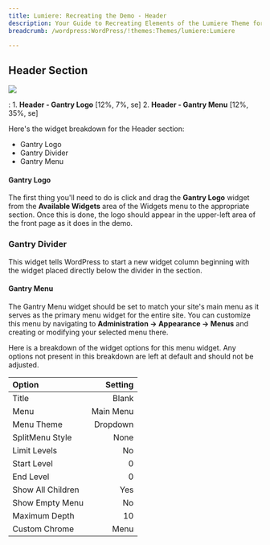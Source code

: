 ```yaml
---
title: Lumiere: Recreating the Demo - Header
description: Your Guide to Recreating Elements of the Lumiere Theme for WordPress
breadcrumb: /wordpress:WordPress/!themes:Themes/lumiere:Lumiere

---
```


Header Section
-----
![][demo]

:   1. **Header - Gantry Logo** [12%, 7%, se]
	2. **Header - Gantry Menu** [12%, 35%, se]

Here's the widget breakdown for the Header section:

* Gantry Logo
* Gantry Divider
* Gantry Menu

#### Gantry Logo
The first thing you'll need to do is click and drag the **Gantry Logo** widget from the **Available Widgets** area of the Widgets menu to the appropriate section. Once this is done, the logo should appear in the upper-left area of the front page as it does in the demo.

### Gantry Divider
This widget tells WordPress to start a new widget column beginning with the widget placed directly below the divider in the section.

#### Gantry Menu
The Gantry Menu widget should be set to match your site's main menu as it serves as the primary menu widget for the entire site. You can customize this menu by navigating to **Administration -> Appearance -> Menus** and creating or modifying your selected menu there. 

Here is a breakdown of the widget options for this menu widget. Any options not present in this breakdown are left at default and should not be adjusted.

| Option            |   Setting |  
| :---------------- | --------: |  
| Title             |     Blank |  
| Menu              | Main Menu |  
| Menu Theme        |  Dropdown |  
| SplitMenu Style   |      None |  
| Limit Levels      |        No |  
| Start Level       |         0 |  
| End Level         |         0 |  
| Show All Children |       Yes |  
| Show Empty Menu   |        No |  
| Maximum Depth     |        10 |  
| Custom Chrome     |      Menu |   

[demo]: assets/Lumiere2.jpeg
[menu]: ../../start/menus.md